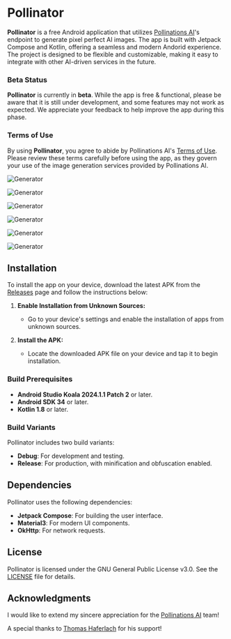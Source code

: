 # Pollinator

**Pollinator** is a free Android application that utilizes [Pollinations AI](https://pollinations.ai)'s endpoint to generate pixel perfect AI images. The app is built with Jetpack Compose and Kotlin, offering a seamless and modern Andorid experience. The project is designed to be flexible and customizable, making it easy to integrate with other AI-driven services in the future.

### Beta Status

**Pollinator** is currently in **beta**. While the app is free & functional, please be aware that it is still under development, and some features may not work as expected. We appreciate your feedback to help improve the app during this phase.

### Terms of Use

By using **Pollinator**, you agree to abide by Pollinations AI's [Terms of Use](https://pollinations.ai/terms). Please review these terms carefully before using the app, as they govern your use of the image generation services provided by Pollinations AI.

![Generator](screenshots/generator_1.png)

![Generator](screenshots/generator_2.png)

![Generator](screenshots/generator_3.png)

![Generator](screenshots/result_1.png)

![Generator](screenshots/result_2.png)

![Generator](screenshots/result_3.png)

## Installation

To install the app on your device, download the latest APK from the [Releases](https://github.com/g-aggarwal/Pollinator/releases/) page and follow the instructions below:

1. **Enable Installation from Unknown Sources:**
   - Go to your device's settings and enable the installation of apps from unknown sources.

2. **Install the APK:**
   - Locate the downloaded APK file on your device and tap it to begin installation.

### Build Prerequisites

- **Android Studio Koala 2024.1.1 Patch 2** or later.
- **Android SDK 34** or later.
- **Kotlin 1.8** or later.

### Build Variants

Pollinator includes two build variants:

- **Debug**: For development and testing.
- **Release**: For production, with minification and obfuscation enabled.

## Dependencies

Pollinator uses the following dependencies:

- **Jetpack Compose**: For building the user interface.
- **Material3**: For modern UI components.
- **OkHttp**: For network requests.

## License

Pollinator is licensed under the GNU General Public License v3.0. See the [LICENSE](LICENSE) file for details.

## Acknowledgments

I would like to extend my sincere appreciation for the [Pollinations AI](https://github.com/pollinations) team!

A special thanks to [Thomas Haferlach](https://github.com/voodoohop) for his support!
